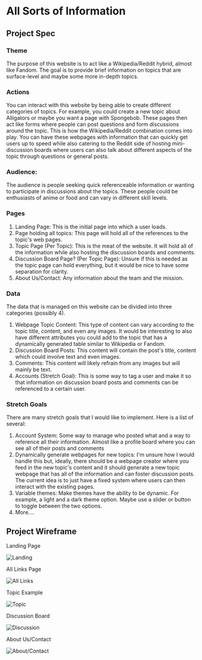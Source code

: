 # All Sorts of Information

## Project Spec

### Theme
The purpose of this website is to act like a Wikipedia/Reddit hybrid, almost like Fandom. The goal is to provide brief information on topics that are surface-level and maybe some more in-depth topics. 
### Actions
You can interact with this website by being able to create different categories of topics. For example, you could create a new topic about Alligators or maybe you want a page with Spongebob. These pages then act like forms where people can post questions and form discussions around the topic. This is how the Wikipedia/Reddit combination comes into play. You can have these webpages with information that can quickly get users up to speed while also catering to the Reddit side of hosting mini-discussion boards where users can also talk about different aspects of the topic through questions or general posts. 
### Audience:
The audience is people seeking quick referenceable information or wanting to participate in discussions about the topics. These people could be enthusiasts of anime or food and can vary in different skill levels.
### Pages
1. Landing Page: This is the initial page into which a user loads.
2. Page holding all topics: This page will hold all of the references to the topic's web pages. 
3. Topic Page (Per Topic): This is the meat of the website. It will hold all of the information while also hosting the discussion boards and comments.
4. Discussion Board Page? (Per Topic Page): Unsure if this is needed as the topic page can hold everything, but it would be nice to have some separation for clarity.
5. About Us/Contact: Any information about the team and the mission.

### Data 
The data that is managed on this website can be divided into three categories (possibly 4). 
1. Webpage Topic Content: This type of content can vary according to the topic title, content, and even any images. It would be interesting to also have different attributes you could add to the topic that has a dynamically generated table similar to Wikipedia or Fandom. 
2. Discussion Board Posts: This content will contain the post's title, content which could involve text and even images.
3. Comments: This content will likely refrain from any images but will mainly be text.
4. Accounts (Stretch Goal): This is some way to tag a user and make it so that information on discussion board posts and comments can be referenced to a certain user. 

### Stretch Goals
There are many stretch goals that I would like to implement. Here is a list of several:
1. Account System: Some way to manage who posted what and a way to reference all their information. Almost like a profile board where you can see all of their posts and comments
2. Dynamically generate webpages for new topics: I'm unsure how I would handle this but, ideally, there should be a webpage creator where you feed in the new topic's content and it should generate a new topic webpage that has all of the information and can foster discussion posts. The current idea is to just have a fixed system where users can then interact with the existing pages. 
3. Variable themes: Make themes have the ability to be dynamic. For example, a light and a dark theme option. Maybe use a slider or button to toggle between the two options.
4. More....

## Project Wireframe

Landing Page

![Landing](/img/landing.png)

All Links Page

![All Links](/img/all_links.png)

Topic Example

![Topic](/img/topic.png)

Discussion Board

![Discussion](/img/discussion_board.png)

About Us/Contact

![About/Contact](/img/aboutus_contact.png)
